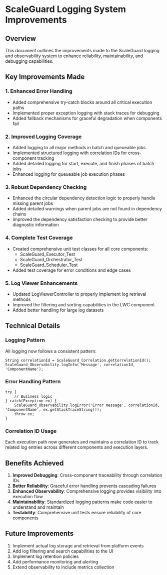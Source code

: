 # ScaleGuard Logging System Improvements

## Overview
This document outlines the improvements made to the ScaleGuard logging and observability system to enhance reliability, maintainability, and debugging capabilities.

## Key Improvements Made

### 1. Enhanced Error Handling
- Added comprehensive try-catch blocks around all critical execution paths
- Implemented proper exception logging with stack traces for debugging
- Added fallback mechanisms for graceful degradation when components fail

### 2. Improved Logging Coverage
- Added logging to all major methods in batch and queueable jobs
- Implemented structured logging with correlation IDs for cross-component tracking
- Added detailed logging for start, execute, and finish phases of batch jobs
- Enhanced logging for queueable job execution phases

### 3. Robust Dependency Checking
- Enhanced the circular dependency detection logic to properly handle missing parent jobs
- Added detailed warnings when parent jobs are not found in dependency chains
- Improved the dependency satisfaction checking to provide better diagnostic information

### 4. Complete Test Coverage
- Created comprehensive unit test classes for all core components:
  - ScaleGuard_Executor_Test
  - ScaleGuard_Orchestrator_Test  
  - ScaleGuard_Scheduler_Test
- Added test coverage for error conditions and edge cases

### 5. Log Viewer Enhancements
- Updated LogViewerController to properly implement log retrieval methods
- Improved the filtering and sorting capabilities in the LWC component
- Added better handling for large log datasets

## Technical Details

### Logging Pattern
All logging now follows a consistent pattern:
```apex
String correlationId = ScaleGuard_Correlation.getCorrelationId();
ScaleGuard_Observability.logInfo('Message', correlationId, 'ComponentName');
```

### Error Handling Pattern
```apex
try {
    // Business logic
} catch(Exception ex) {
    ScaleGuard_Observability.logError('Error message', correlationId, 'ComponentName', ex.getStackTraceString());
    throw ex;
}
```

### Correlation ID Usage
Each execution path now generates and maintains a correlation ID to track related log entries across different components and execution layers.

## Benefits Achieved

1. **Improved Debugging**: Cross-component traceability through correlation IDs
2. **Better Reliability**: Graceful error handling prevents cascading failures
3. **Enhanced Observability**: Comprehensive logging provides visibility into execution flow
4. **Maintainability**: Standardized logging patterns make code easier to understand and maintain
5. **Testability**: Comprehensive unit tests ensure reliability of core components

## Future Improvements

1. Implement actual log storage and retrieval from platform events
2. Add log filtering and search capabilities to the UI
3. Implement log retention policies
4. Add performance monitoring and alerting
5. Extend observability to include metrics collection
